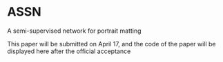 # ASSN
A semi-supervised network for portrait matting

This paper will be submitted on April 17, and the code of the paper will be displayed here after the official acceptance
